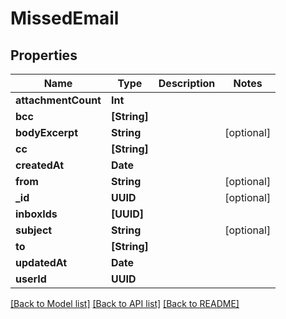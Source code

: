 # MissedEmail

## Properties
Name | Type | Description | Notes
------------ | ------------- | ------------- | -------------
**attachmentCount** | **Int** |  | 
**bcc** | **[String]** |  | 
**bodyExcerpt** | **String** |  | [optional] 
**cc** | **[String]** |  | 
**createdAt** | **Date** |  | 
**from** | **String** |  | [optional] 
**_id** | **UUID** |  | [optional] 
**inboxIds** | **[UUID]** |  | 
**subject** | **String** |  | [optional] 
**to** | **[String]** |  | 
**updatedAt** | **Date** |  | 
**userId** | **UUID** |  | 

[[Back to Model list]](../README#documentation-for-models) [[Back to API list]](../README#documentation-for-api-endpoints) [[Back to README]](../README)


